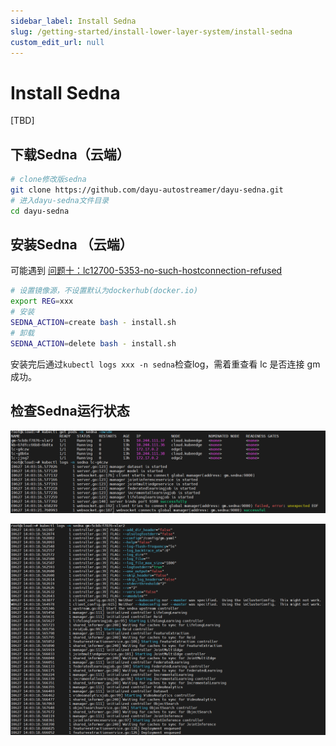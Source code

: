 ```yaml
---
sidebar_label: Install Sedna
slug: /getting-started/install-lower-layer-system/install-sedna
custom_edit_url: null
---
```


# Install Sedna

[TBD]

## 下载Sedna（云端）
```bash
# clone修改版sedna
git clone https://github.com/dayu-autostreamer/dayu-sedna.git
# 进入dayu-sedna文件目录
cd dayu-sedna
```

## 安装Sedna （云端）

可能遇到 [问题十：lc12700-5353-no-such-hostconnection-refused](/docs/getting-started/install-lower-layer-system/faqs#问题十lc12700-5353-no-such-hostconnection-refused)

```bash
# 设置镜像源，不设置默认为dockerhub(docker.io)
export REG=xxx
# 安装
SEDNA_ACTION=create bash - install.sh
# 卸载
SEDNA_ACTION=delete bash - install.sh
```

安装完后通过`kubectl logs xxx -n sedna`检查log，需着重查看 lc 是否连接 gm 成功。

## 检查Sedna运行状态

![lc](/img/install/sedna_lc.png)

![gm](/img/install/sedna_gm.png)


